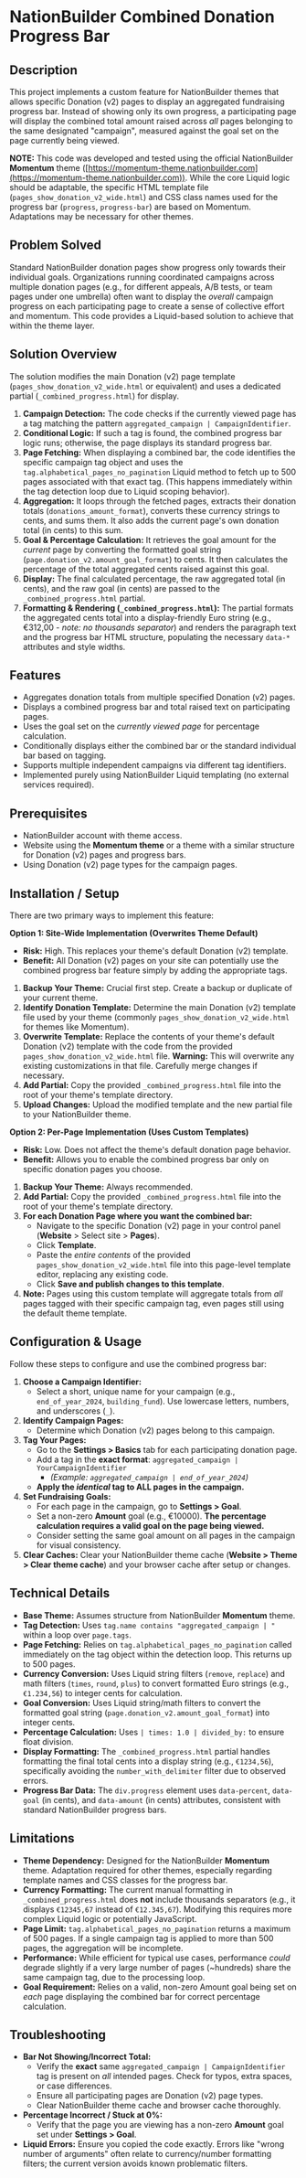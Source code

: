 # NationBuilder Combined Donation Progress Bar

## Description

This project implements a custom feature for NationBuilder themes that allows specific Donation (v2) pages to display an aggregated fundraising progress bar. Instead of showing only its own progress, a participating page will display the combined total amount raised across *all* pages belonging to the same designated "campaign", measured against the goal set on the page currently being viewed.

**NOTE:** This code was developed and tested using the official NationBuilder **Momentum** theme ([https://momentum-theme.nationbuilder.com](https://momentum-theme.nationbuilder.com)). While the core Liquid logic should be adaptable, the specific HTML template file (`pages_show_donation_v2_wide.html`) and CSS class names used for the progress bar (`progress`, `progress-bar`) are based on Momentum. Adaptations may be necessary for other themes.

## Problem Solved

Standard NationBuilder donation pages show progress only towards their individual goals. Organizations running coordinated campaigns across multiple donation pages (e.g., for different appeals, A/B tests, or team pages under one umbrella) often want to display the *overall* campaign progress on each participating page to create a sense of collective effort and momentum. This code provides a Liquid-based solution to achieve that within the theme layer.

## Solution Overview

The solution modifies the main Donation (v2) page template (`pages_show_donation_v2_wide.html` or equivalent) and uses a dedicated partial (`_combined_progress.html`) for display.

1.  **Campaign Detection:** The code checks if the currently viewed page has a tag matching the pattern `aggregated_campaign | CampaignIdentifier`.
2.  **Conditional Logic:** If such a tag is found, the combined progress bar logic runs; otherwise, the page displays its standard progress bar.
3.  **Page Fetching:** When displaying a combined bar, the code identifies the specific campaign tag object and uses the `tag.alphabetical_pages_no_pagination` Liquid method to fetch up to 500 pages associated with that exact tag. (This happens immediately within the tag detection loop due to Liquid scoping behavior).
4.  **Aggregation:** It loops through the fetched pages, extracts their donation totals (`donations_amount_format`), converts these currency strings to cents, and sums them. It also adds the current page's own donation total (in cents) to this sum.
5.  **Goal & Percentage Calculation:** It retrieves the goal amount for the *current* page by converting the formatted goal string (`page.donation_v2.amount_goal_format`) to cents. It then calculates the percentage of the total aggregated cents raised against this goal.
6.  **Display:** The final calculated percentage, the raw aggregated total (in cents), and the raw goal (in cents) are passed to the `_combined_progress.html` partial.
7.  **Formatting & Rendering (`_combined_progress.html`):** The partial formats the aggregated cents total into a display-friendly Euro string (e.g., €312,00 - *note: no thousands separator*) and renders the paragraph text and the progress bar HTML structure, populating the necessary `data-*` attributes and style widths.

## Features

*   Aggregates donation totals from multiple specified Donation (v2) pages.
*   Displays a combined progress bar and total raised text on participating pages.
*   Uses the goal set on the *currently viewed page* for percentage calculation.
*   Conditionally displays either the combined bar or the standard individual bar based on tagging.
*   Supports multiple independent campaigns via different tag identifiers.
*   Implemented purely using NationBuilder Liquid templating (no external services required).

## Prerequisites

*   NationBuilder account with theme access.
*   Website using the **Momentum theme** or a theme with a similar structure for Donation (v2) pages and progress bars.
*   Using Donation (v2) page types for the campaign pages.

## Installation / Setup

There are two primary ways to implement this feature:

**Option 1: Site-Wide Implementation (Overwrites Theme Default)**

*   **Risk:** High. This replaces your theme's default Donation (v2) template.
*   **Benefit:** All Donation (v2) pages on your site can potentially use the combined progress bar feature simply by adding the appropriate tags.

1.  **Backup Your Theme:** Crucial first step. Create a backup or duplicate of your current theme.
2.  **Identify Donation Template:** Determine the main Donation (v2) template file used by your theme (commonly `pages_show_donation_v2_wide.html` for themes like Momentum).
3.  **Overwrite Template:** Replace the contents of your theme's default Donation (v2) template with the code from the provided `pages_show_donation_v2_wide.html` file. **Warning:** This will overwrite any existing customizations in that file. Carefully merge changes if necessary.
4.  **Add Partial:** Copy the provided `_combined_progress.html` file into the root of your theme's template directory.
5.  **Upload Changes:** Upload the modified template and the new partial file to your NationBuilder theme.

**Option 2: Per-Page Implementation (Uses Custom Templates)**

*   **Risk:** Low. Does not affect the theme's default donation page behavior.
*   **Benefit:** Allows you to enable the combined progress bar only on specific donation pages you choose.

1.  **Backup Your Theme:** Always recommended.
2.  **Add Partial:** Copy the provided `_combined_progress.html` file into the root of your theme's template directory.
3.  **For each Donation Page where you want the combined bar:**
    *   Navigate to the specific Donation (v2) page in your control panel (**Website** > Select site > **Pages**).
    *   Click **Template**.
    *   Paste the *entire contents* of the provided `pages_show_donation_v2_wide.html` file into this page-level template editor, replacing any existing code.
    *   Click **Save and publish changes to this template**.
4.  **Note:** Pages using this custom template will aggregate totals from *all* pages tagged with their specific campaign tag, even pages still using the default theme template.

## Configuration & Usage

Follow these steps to configure and use the combined progress bar:

1.  **Choose a Campaign Identifier:**
    *   Select a short, unique name for your campaign (e.g., `end_of_year_2024`, `building_fund`). Use lowercase letters, numbers, and underscores (`_`).
2.  **Identify Campaign Pages:**
    *   Determine which Donation (v2) pages belong to this campaign.
3.  **Tag Your Pages:**
    *   Go to the **Settings > Basics** tab for each participating donation page.
    *   Add a tag in the **exact format**: `aggregated_campaign | YourCampaignIdentifier`
        *   *(Example: `aggregated_campaign | end_of_year_2024`)*
    *   **Apply the *identical* tag to ALL pages in the campaign.**
4.  **Set Fundraising Goals:**
    *   For each page in the campaign, go to **Settings > Goal**.
    *   Set a non-zero **Amount** goal (e.g., €10000). **The percentage calculation requires a valid goal on the page being viewed.**
    *   Consider setting the same goal amount on all pages in the campaign for visual consistency.
5.  **Clear Caches:** Clear your NationBuilder theme cache (**Website > Theme > Clear theme cache**) and your browser cache after setup or changes.

## Technical Details

*   **Base Theme:** Assumes structure from NationBuilder **Momentum** theme.
*   **Tag Detection:** Uses `tag.name contains "aggregated_campaign | "` within a loop over `page.tags`.
*   **Page Fetching:** Relies on `tag.alphabetical_pages_no_pagination` called immediately on the tag object within the detection loop. This returns up to 500 pages.
*   **Currency Conversion:** Uses Liquid string filters (`remove`, `replace`) and math filters (`times`, `round`, `plus`) to convert formatted Euro strings (e.g., `€1.234,56`) to integer cents for calculation.
*   **Goal Conversion:** Uses Liquid string/math filters to convert the formatted goal string (`page.donation_v2.amount_goal_format`) into integer cents.
*   **Percentage Calculation:** Uses `| times: 1.0 | divided_by:` to ensure float division.
*   **Display Formatting:** The `_combined_progress.html` partial handles formatting the final total cents into a display string (e.g., `€1234,56`), specifically avoiding the `number_with_delimiter` filter due to observed errors.
*   **Progress Bar Data:** The `div.progress` element uses `data-percent`, `data-goal` (in cents), and `data-amount` (in cents) attributes, consistent with standard NationBuilder progress bars.

## Limitations

*   **Theme Dependency:** Designed for the NationBuilder **Momentum** theme. Adaptation required for other themes, especially regarding template names and CSS classes for the progress bar.
*   **Currency Formatting:** The current manual formatting in `_combined_progress.html` does **not** include thousands separators (e.g., it displays `€12345,67` instead of `€12.345,67`). Modifying this requires more complex Liquid logic or potentially JavaScript.
*   **Page Limit:** `tag.alphabetical_pages_no_pagination` returns a maximum of 500 pages. If a single campaign tag is applied to more than 500 pages, the aggregation will be incomplete.
*   **Performance:** While efficient for typical use cases, performance *could* degrade slightly if a very large number of pages (~hundreds) share the same campaign tag, due to the processing loop.
*   **Goal Requirement:** Relies on a valid, non-zero Amount goal being set on *each* page displaying the combined bar for correct percentage calculation.

## Troubleshooting

*   **Bar Not Showing/Incorrect Total:**
    *   Verify the **exact** same `aggregated_campaign | CampaignIdentifier` tag is present on *all* intended pages. Check for typos, extra spaces, or case differences.
    *   Ensure all participating pages are Donation (v2) page types.
    *   Clear NationBuilder theme cache and browser cache thoroughly.
*   **Percentage Incorrect / Stuck at 0%:**
    *   Verify that the page you are viewing has a non-zero **Amount** goal set under **Settings > Goal**.
*   **Liquid Errors:** Ensure you copied the code exactly. Errors like "wrong number of arguments" often relate to currency/number formatting filters; the current version avoids known problematic filters.
